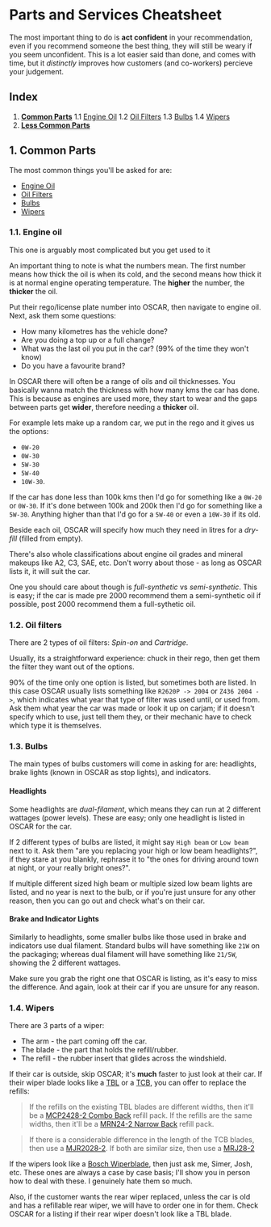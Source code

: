 # Parts and Services Cheatsheet
The most important thing to do is **act confident** in your recommendation, even if you recommend someone the best thing, they will still be weary if you seem unconfident. This is a lot easier said than done, and comes with time, but it *distinctly* improves how customers (and co-workers) percieve your judgement.

## Index
1. [**Common Parts**](#1-common-parts)
    1.1 [Engine Oil](#11-engine-oil)
    1.2 [Oil Filters](#12-oil-filters)
    1.3 [Bulbs](#13-bulbs)
    1.4 [Wipers](#14-wipers)
2. [**Less Common Parts**](#2-less-common-parts)

## 1. Common Parts
The most common things you'll be asked for are:
- [Engine Oil](#11-engine-oil)
- [Oil Filters](#12-oil-filters)
- [Bulbs](#13-bulbs)
- [Wipers](#14-wipers)

### 1.1. Engine oil 
This one is arguably most complicated but you get used to it

An important thing to note is what the numbers mean. The first number means how thick the oil is when its cold, and the second means how thick it is at normal engine operating temperature. The **higher** the number, the **thicker** the oil.

Put their rego/license plate number into OSCAR, then navigate to engine oil. Next, ask them some questions:
- How many kilometres has the vehicle done?
- Are you doing a top up or a full change?
- What was the last oil you put in the car? (99% of the time they won't know)
- Do you have a favourite brand?

In OSCAR there will often be a range of oils and oil thicknesses. You basically wanna match the thickness with how many kms the car has done. This is because as engines are used more, they start to wear and the gaps between parts get **wider**, therefore needing a **thicker** oil.

For example lets make up a random car, we put in the rego and it gives us the options: 
- `0W-20`
- `0W-30`
- `5W-30`
- `5W-40`
- `10W-30`.

If the car has done less than 100k kms then I'd go for something like a `0W-20` or `0W-30`. If it's done between 100k and 200k then I'd go for something like a `5W-30`. Anything higher than that I'd go for a `5W-40` or even a `10W-30` if its old.

Beside each oil, OSCAR will specify how much they need in litres for a *dry-fill* (filled from empty).

There's also whole classifications about engine oil grades and mineral makeups like A2, C3, SAE, etc. Don't worry about those - as long as OSCAR lists it, it will suit the car. 

One you should care about though is *full-synthetic* vs *semi-synthetic*. This is easy; if the car is made pre 2000 recommend them a semi-synthetic oil if possible, post 2000 recommend them a full-sythetic oil.

### 1.2. Oil filters
There are 2 types of oil filters: *Spin-on* and *Cartridge*. 

Usually, its a straightforward experience: chuck in their rego, then get them the filter they want out of the options.

90% of the time only one option is listed, but sometimes both are listed. In this case OSCAR usually lists something like `R2620P -> 2004` or `Z436 2004 ->`, which indicates what year that type of filter was used until, or used from. Ask them what year the car was made or look it up on carjam; if it doesn't specify which to use, just tell them they, or their mechanic have to check which type it is themselves.

### 1.3. Bulbs
The main types of bulbs customers will come in asking for are: headlights, brake lights (known in OSCAR as stop lights), and indicators.

#### Headlights
Some headlights are *dual-filament*, which means they can run at 2 different wattages (power levels). These are easy; only one headlight is listed in OSCAR for the car.

If 2 different types of bulbs are listed, it might say `High beam` or `Low beam` next to it. Ask them "are you replacing your high or low beam headlights?", if they stare at you blankly, rephrase it to "the ones for driving around town at night, or your really bright ones?".

If multiple different sized high beam or multiple sized low beam lights are listed, and no year is next to the bulb, or if you're just unsure for any other reason, then you can go out and check what's on their car.

#### Brake and Indicator Lights
Similarly to headlights, some smaller bulbs like those used in brake and indicators use dual filament. Standard bulbs will have something like `21W` on the packaging; whereas dual filament will have something like `21/5W`, showing the 2 different wattages. 

Make sure you grab the right one that OSCAR is listing, as it's easy to miss the difference. And again, look at their car if you are unsure for any reason.

### 1.4. Wipers
There are 3 parts of a wiper:
- The arm - the part coming off the car.
- The blade - the part that holds the refill/rubber.
- The refill - the rubber insert that glides across the windshield.

If their car is outside, skip OSCAR; it's **much** faster to just look at their car. If their wiper blade looks like a [TBL](https://www.supercheapauto.co.nz/p/tridon-tridon-wiper-blade-560mm-22-single---tbl22/213395.html) or a [TCB](https://www.supercheapauto.co.nz/p/tridon-tridon-curveblade-wiper-550mm-22-single---tcb22/343383.html#q=tcb&lang=en_NZ&start=2), you can offer to replace the refills: 

> If the refills on the existing TBL blades are different widths, then it'll be a [MCP2428-2 Combo Back](https://www.supercheapauto.co.nz/p/tridon-tridon-wiper-refills---metal-rail-combo-back-suits-6.5mm-and-7.5mm-mcp2428-2/213382.html#q=wiper%2Brefil&lang=en_NZ&start=5) refill pack. If the refills are the same widths, then it'll be a [MRN24-2 Narrow Back](https://www.supercheapauto.co.nz/p/tridon-tridon-wiper-refills---metal-rail-narrow-back-suits-6.5mm-mrn24-2/213378.html#q=wiper%2Brefil&lang=en_NZ&start=2) refill pack.

> If there is a considerable difference in the length of the TCB blades, then use a [MJR2028-2](https://www.supercheapauto.co.nz/p/tridon-tridon-wiper-refills---metal-rail-wide-back-suits-8.5mm-mrj2028-2/213383.html). If both are similar size, then use a [MRJ28-2](https://www.supercheapauto.co.nz/p/tridon-tridon-wiper-refills---rubber-8.5mm-28-2-pack---mrj28-2/602541.html)

If the wipers look like a [Bosch Wiperblade](https://www.supercheapauto.co.nz/p/bosch-bosch-aerotwin-wiper-blade-600mm-24-single---ap600u/562315.html#q=bosch%2Bwipers&lang=en_NZ&start=3), then just ask me, Simer, Josh, etc. These ones are always a case by case basis; I'll show you in person how to deal with these. I genuinely hate them so much.

Also, if the customer wants the rear wiper replaced, unless the car is old and has a refillable rear wiper, we will have to order one in for them. Check OSCAR for a listing if their rear wiper doesn't look like a TBL blade.